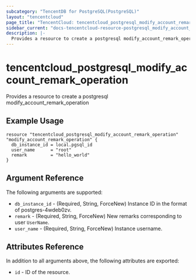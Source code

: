 ```yaml
---
subcategory: "TencentDB for PostgreSQL(PostgreSQL)"
layout: "tencentcloud"
page_title: "TencentCloud: tencentcloud_postgresql_modify_account_remark_operation"
sidebar_current: "docs-tencentcloud-resource-postgresql_modify_account_remark_operation"
description: |-
  Provides a resource to create a postgresql modify_account_remark_operation
---
```


# tencentcloud_postgresql_modify_account_remark_operation

Provides a resource to create a postgresql modify_account_remark_operation

## Example Usage

```hcl
resource "tencentcloud_postgresql_modify_account_remark_operation" "modify_account_remark_operation" {
  db_instance_id = local.pgsql_id
  user_name      = "root"
  remark         = "hello_world"
}
```

## Argument Reference

The following arguments are supported:

* `db_instance_id` - (Required, String, ForceNew) Instance ID in the format of postgres-4wdeb0zv.
* `remark` - (Required, String, ForceNew) New remarks corresponding to user `UserName`.
* `user_name` - (Required, String, ForceNew) Instance username.

## Attributes Reference

In addition to all arguments above, the following attributes are exported:

* `id` - ID of the resource.




